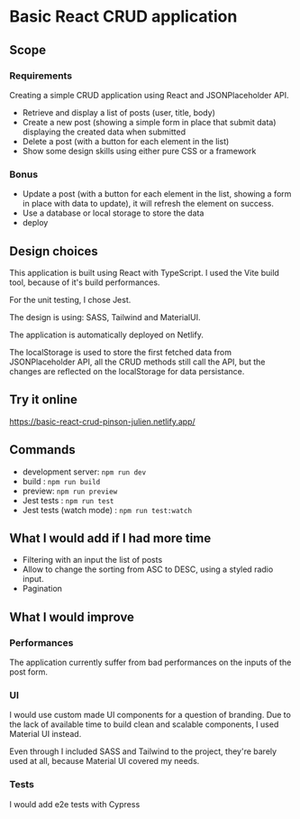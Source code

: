 # Basic React CRUD application

## Scope

### Requirements

Creating a simple CRUD application using React and JSONPlaceholder API.
- Retrieve and display a list of posts (user, title, body)
- Create a new post (showing a simple form in place that submit data) displaying the created data when submitted
- Delete a post (with a button for each element in the list)
- Show some design skills using either pure CSS or a framework

### Bonus 

- Update a post (with a button for each element in the list, showing a form in place with data to update), it will refresh the element on success.
- Use a database or local storage to store the data
- deploy

## Design choices

This application is built using React with TypeScript. I used the Vite build tool, because of it's build performances.

For the unit testing, I chose Jest.

The design is using: SASS, Tailwind and MaterialUI.

The application is automatically deployed on Netlify.

The localStorage is used to store the first fetched data from JSONPlaceholder API, all the CRUD methods still call the API, but the changes are reflected on the localStorage for data persistance.

## Try it online

https://basic-react-crud-pinson-julien.netlify.app/

## Commands

- development server: `npm run dev`
- build : `npm run build`
- preview: `npm run preview`
- Jest tests : `npm run test`
- Jest tests (watch mode) : `npm run test:watch`

## What I would add if I had more time

- Filtering with an input the list of posts
- Allow to change the sorting from ASC to DESC, using a styled radio input.
- Pagination

## What I would improve

### Performances

The application currently suffer from bad performances on the inputs of the post form.

### UI

I would use custom made UI components for a question of branding.
Due to the lack of available time to build clean and scalable components, I used Material UI instead.

Even through I included SASS and Tailwind to the project, they're barely used at all, because Material UI covered my needs.

### Tests

I would add e2e tests with Cypress
